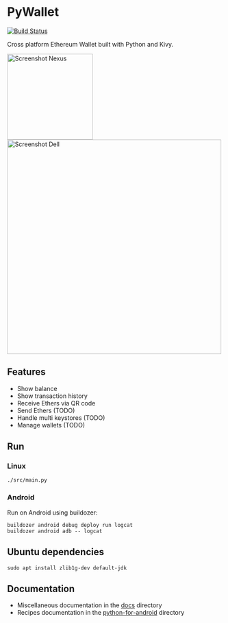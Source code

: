 # PyWallet

[![Build Status](https://secure.travis-ci.org/AndreMiras/PyWallet.png?branch=develop)](http://travis-ci.org/AndreMiras/PyWallet)

Cross platform Ethereum Wallet built with Python and Kivy.

<img src="https://raw.githubusercontent.com/AndreMiras/PyWallet/develop/docs/images/preview_nexus_6p.png" alt="Screenshot Nexus" width="200"> <img src="https://raw.githubusercontent.com/AndreMiras/PyWallet/develop/docs/images/preview_dell_xps_13.png" alt="Screenshot Dell" width="500">

## Features

  * Show balance
  * Show transaction history
  * Receive Ethers via QR code
  * Send Ethers (TODO)
  * Handle multi keystores (TODO)
  * Manage wallets (TODO)

## Run

### Linux
```
./src/main.py
```

### Android
Run on Android using buildozer:
```
buildozer android debug deploy run logcat
buildozer android adb -- logcat
```

## Ubuntu dependencies
```
sudo apt install zlib1g-dev default-jdk
```

## Documentation

* Miscellaneous documentation in the [docs](docs/) directory
* Recipes documentation in the [python-for-android](python-for-android/) directory
